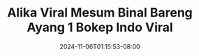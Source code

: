--- 
title: "Alika Viral Mesum Binal Bareng Ayang 1 Bokep Indo Viral"
description: "  bokeh Alika Viral Mesum Binal Bareng Ayang 1 Bokep Indo Viral durasi panjang full terbaru"
date: 2024-11-06T01:15:53-08:00
file_code: "1nmixgtujxif"
draft: false
cover: "3ntgrhhi29hv4l0o.jpg"
tags: ["Alika", "Viral", "Mesum", "Binal", "Bareng", "Ayang", "Bokep", "Indo", "Viral", "bokep-indo", "bokep-viral", "bokep-ig"]
length: 209
fld_id: "1235299"
foldername: "ALIKA TISSA SMA"
categories: ["ALIKA TISSA SMA"]
views: 218
---